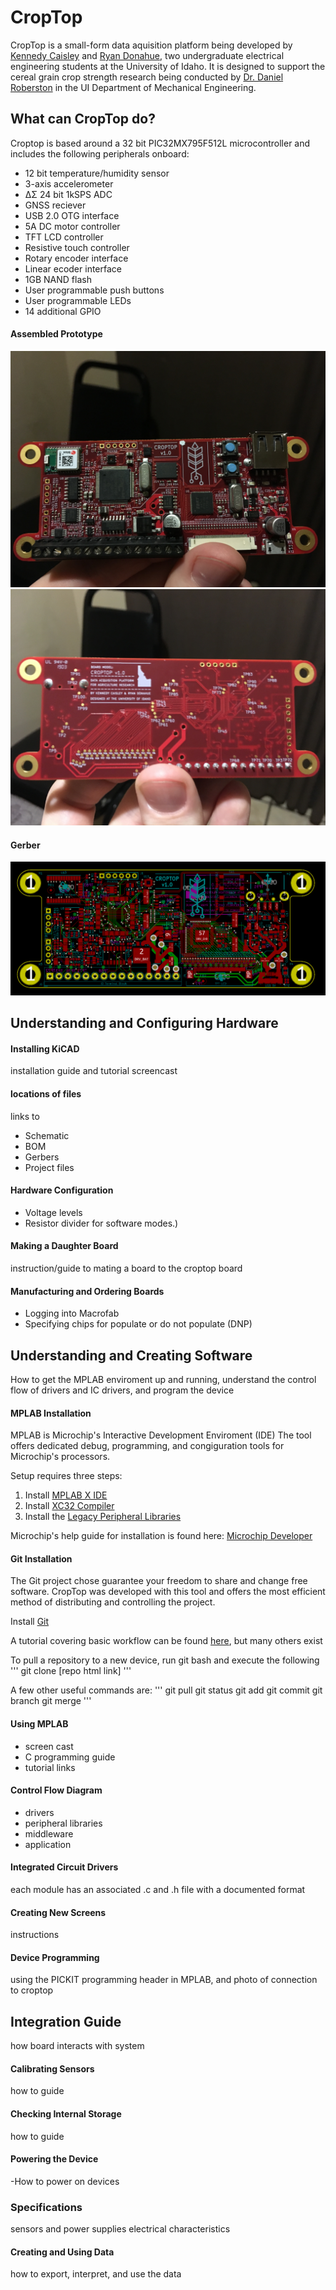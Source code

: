 # CropTop
CropTop is a small-form data aquisition platform being developed by [Kennedy Caisley](https://github.com/kcaisley) and [Ryan Donahue](https://github.com/ryand323), two undergraduate electrical engineering students at the University of Idaho. It is designed to support the cereal grain crop strength research being conducted by [Dr. Daniel Roberston](https://www.uidaho.edu/engr/departments/me/our-people/faculty/daniel-robertson) in the UI Department of Mechanical Engineering.

## What can CropTop do?
Croptop is based around a 32 bit PIC32MX795F512L microcontroller and includes the following peripherals onboard:
* 12 bit temperature/humidity sensor
* 3-axis accelerometer
* ΔΣ 24 bit 1kSPS ADC
* GNSS reciever
* USB 2.0 OTG interface
* 5A DC motor controller
* TFT LCD controller
* Resistive touch controller
* Rotary encoder interface
* Linear ecoder interface
* 1GB NAND flash
* User programmable push buttons
* User programmable LEDs
* 14 additional GPIO

#### Assembled Prototype
![Prototypte Front](docs/images/IMG_7746.JPG?raw=true "Title")
![Prototypte Back](docs/images/IMG_7747.JPG?raw=true "Title")

#### Gerber
![Gerber of board](docs/images/gerb.PNG?raw=true "Title")

## Understanding and Configuring Hardware

#### Installing KiCAD
installation guide and tutorial screencast

#### locations of files
links to
* Schematic
* BOM
* Gerbers
* Project files

#### Hardware Configuration 
* Voltage levels
* Resistor divider for software modes.)

#### Making a Daughter Board
instruction/guide to mating a board to the croptop board

#### Manufacturing and Ordering Boards
* Logging into Macrofab
* Specifying chips for populate or do not populate (DNP)

## Understanding and Creating Software
How to get the MPLAB enviroment up and running, understand the control flow of drivers and IC drivers, and program the device

#### MPLAB Installation
MPLAB is Microchip's Interactive Development Enviroment (IDE) 
The tool offers dedicated debug, programming, and congiguration tools for Microchip's processors.

Setup requires three steps:
1. Install [MPLAB X IDE](https://www.microchip.com/mplab/mplab-x-ide "MPLAB X IDE")
2. Install [XC32 Compiler](https://www.microchip.com/mplab/compilers "XC32 Compilers")
3. Install the [Legacy Peripheral Libraries](https://www.microchip.com/SWLibraryWeb/product.aspx?product=PIC32%20Peripheral%20Library "legacy peripheral libraries")

Microchip's help guide for installation is found here: [Microchip Developer](http://microchipdeveloper.com/tls0101:get-mplabx "Microchip Developer")

#### Git Installation
The Git project chose guarantee your freedom to share and change free software. CropTop was developed with this tool and offers the most efficient method of distributing and controlling the project.

Install [Git](https://git-scm.com/downloads "Git")

A tutorial covering basic workflow can be found [here](https://evanwill.github.io/get-git/), but many others exist

To pull a repository to a new device, run git bash and execute the following
'''
git clone [repo html link]
'''

A few other useful commands are:
'''
git pull
git status
git add
git commit
git branch
git merge
'''

#### Using MPLAB 
* screen cast
* C programming guide
* tutorial links

#### Control Flow Diagram 
* drivers
* peripheral libraries
* middleware 
* application

#### Integrated Circuit Drivers
each module has an associated .c and .h file with a documented format

#### Creating New Screens
instructions

#### Device Programming
using the PICKIT programming header in MPLAB, and photo of connection to croptop

## Integration Guide
how board interacts with system

#### Calibrating Sensors
how to guide

#### Checking Internal Storage
how to guide

#### Powering the Device
-How to power on devices

### Specifications
sensors and power supplies electrical characteristics

#### Creating and Using Data
how to export, interpret, and use the data